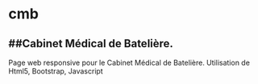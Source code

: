 # cmb
##Cabinet Médical de Batelière.
-----------------------------------------

Page web responsive pour le Cabinet Médical de Batelière.
Utilisation de Html5, Bootstrap, Javascript